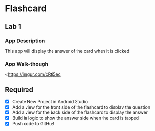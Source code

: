 # Flashcard


## Lab 1

### App Description
This app will display the answer of the card when it is clicked

### App Walk-though

<https://imgur.com/cRtj5ec

## Required
- [x] Create New Project in Android Studio
- [x] Add a view for the front side of the flashcard to display the question
- [x] Add a view for the back side of the flashcard to display the answer
- [x] Build in logic to show the answer side when the card is tapped
- [x] Push code to GitHuB
